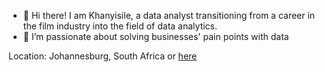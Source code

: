- 👋 Hi there! I am Khanyisile, a data analyst transitioning from a career in the film industry into the field of data analytics.
- 👀 I’m passionate about solving businesses' pain points with data

<!---
KhanyiMM0/KhanyiMM0 is a ✨ special ✨ repository because its `README.md` (this file) appears on your GitHub profile.
You can click the Preview link to take a look at your changes.
--->

Location: Johannesburg, South Africa or [here](https://www.linkedin.com/in/khanyisile-moyo/)
